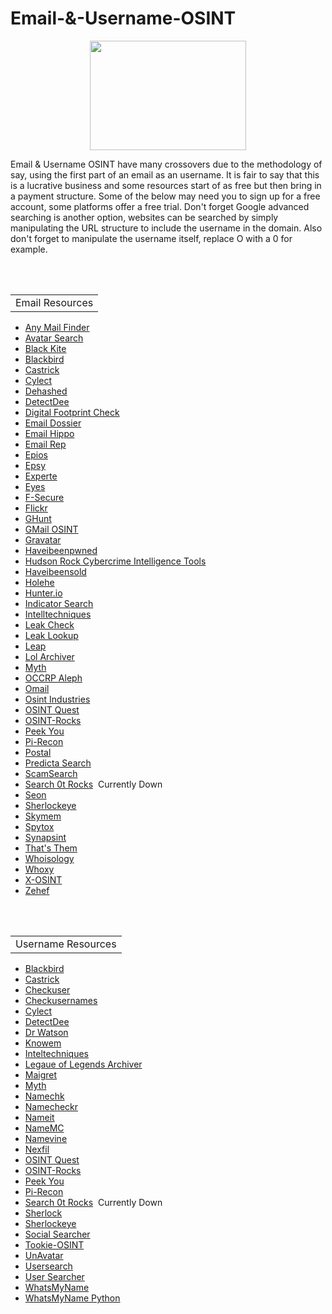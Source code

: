 # Email-&-Username-OSINT
<p align="center">
  <img width="250" height="175" src="https://www.cqcore.uk/wp-content/uploads/2024/06/Screenshot-2024-06-13-122030.png">
</p>

Email & Username OSINT have many crossovers due to the methodology of say, using the first part of an email as an username. It is fair to say that this is a lucrative business and some resources start of as free but then bring in a payment structure. Some of the below may need you to sign up for a free account, some platforms offer a free trial. Don't forget Google advanced searching is another option, websites can be searched by simply manipulating the URL structure to include the username in the domain. Also don't forget to manipulate the username itself, replace O with a 0 for example.</p>
<br></br>
<table>
    <tr>
        <td>Email Resources</td>
    </tr>
</table>
<uL>
 <li><a href="https://anymailfinder.com/">Any Mail Finder</a></li>
 <li><a href="https://avatarapi.com/">Avatar Search</a></li>
 <li><a href="https://services.blackkitetech.com/data-breach">Black Kite</a></li>
 <li><a href="https://github.com/p1ngul1n0/blackbird">Blackbird</a></li>
 <li><a href="https://castrickclues.com/">Castrick</a></li>
 <li><a href="https://cylect.io/">Cylect</a></li>
 <li><a href="https://dehashed.com/">Dehashed</a></li> 
 <li><a href="https://github.com/piaolin/DetectDee">DetectDee</a></li>
 <li><a href="https://digitalfootprintcheck.com/free-checker.html">Digital Footprint Check</a></li>
 <li><a href="https://centralops.net/co/emaildossier.aspx">Email Dossier</a></li>
 <li><a href="https://tools.emailhippo.com/">Email Hippo</a></li>
 <li><a href="https://emailrep.io/">Email Rep</a></li>
 <li><a href="https://epieos.com/">Epios</a></li>  
 <li><a href="https://espysys.com/osint-tools-and-api/">Epsy</a></li>
 <li><a href="https://www.experte.com/email-finder">Experte</a></li>
 <li><a href="https://github.com/N0rz3/Eyes">Eyes</a></li>
 <li><a href="https://f-secure.com/us-en/identity-theft-checker">F-Secure</a></li>
 <li><a href="https://flickr.com/search/">Flickr</a></li>
 <li><a href="https://github.com/mxrch/GHunt">GHunt</a></li>
 <li><a href="https://gmail-osint.activetk.jp/">GMail OSINT</a></li>
 <li><a href="https://en.gravatar.com/site/check/">Gravatar</a></li>
 <li><a href="https://haveibeenpwned.com/">Haveibeenpwned</a></li>
 <li><a href="https://www.hudsonrock.com/threat-intelligence-cybercrime-tools">Hudson Rock Cybercrime Intelligence Tools</a></li>
 <li><a href="https://haveibeensold.app/">Haveibeensold</a></li>
 <li><a href="https://github.com/megadose/holehe">Holehe</a></li>
 <li><a href="https://hunter.io/">Hunter.io</a></li>
 <li><a href="https://indicatorsearch.app/">Indicator Search</a></li> 
 <li><a href="https://inteltechniques.com/tools/Email.html">Intelltechniques</a></li>
 <li><a href="https://leakcheck.io/">Leak Check</a></li>
 <li><a href="https://leak-lookup.com/">Leak Lookup</a></li>
 <li><a href="https://www.tryleap.ai/tools/lead-research">Leap</a></li>
 <li><a href="https://osint.lolarchiver.com/database_lookup">Lol Archiver</a></li>
 <li><a href="https://myth.rip/">Myth</a></li>
 <li><a href="https://data.occrp.org/">OCCRP Aleph</a></li>
 <li><a href="https://omail.io/">Omail</a></li>
 <li><a href="https://osint.industries/">Osint Industries</a></li>
 <li><a href="https://platform.osintquest.pl/">OSINT Quest</a></li>
 <li><a href="https://osint.rocks/">OSINT-Rocks</a></li>
 <li><a href="https://www.peekyou.com/">Peek You</a></li>
 <li><a href="https://pi-recon.streamlit.app/">Pi-Recon</a></li>
 <li><a href="https://github.com/jakecreps/poastal">Postal</a></li>
 <li><a href="https://www.predictasearch.com/">Predicta Search</a></li>
 <li><a href="https://scamsearch.io/">ScamSearch</a></li>
 <li><a href="https://search.0t.rocks/">Search 0t Rocks</a>&nbsp;&nbsp;Currently Down</li> 
 <li><a href="https://seon.io/">Seon</a></li>
 <li><a href="https://sherlockeye.io/">Sherlockeye</a></li>
 <li><a href="https://www.skymem.info/">Skymem</a></li>
 <li><a href="https://www.spytox.com/">Spytox</a></li>
 <li><a href="https://synapsint.com/">Synapsint</a></li> 
 <li><a href="https://thatsthem.com/">That's Them</a></li>
 <li><a href="https://whoisology.com/email/">Whoisology</a></li>
 <li><a href="https://www.whoxy.com/">Whoxy</a></li>
 <li><a href="https://github.com/TermuxHackz/X-osint">X-OSINT</a></li>
 <lI><a href="https://github.com/N0rz3/Zehef">Zehef</a></lI>
</uL>
<br></br>
<table>
    <tr>
        <td>Username Resources</td>
    </tr>
</table>
<ul>
 <li><a href="https://github.com/p1ngul1n0/blackbird">Blackbird</a></li>
 <li><a href="https://castrickclues.com/">Castrick</a></li>
 <li><a href="https://checkuser.org/">Checkuser</a></li>
 <li><a href="https://checkusernames.com/">Checkusernames</a></li>
 <li><a href="https://cylect.io/">Cylect</a></li> 
 <li><a href="https://github.com/piaolin/DetectDee">DetectDee</a></li>
 <li><a href="https://github.com/tingirifistik/Watson">Dr Watson</a></li>
 <li><a href="https://knowem.com/">Knowem</a></li>   
 <li><a href="https://inteltechniques.com/tools/Username.html">Inteltechniques</a></li>
 <li><a href="https://lolarchiver.com/">Legaue of Legends Archiver</a></li>
 <li><a href="https://github.com/soxoj/maigret/blob/main/README.md">Maigret</a></li>
 <li><a href="https://myth.rip/">Myth</a></li>
 <li><a href="https://namechk.com/">Namechk</a></li>
 <li><a href="https://namecheckr.com/">Namecheckr</a></li>
 <li><a href="https://seintpl.github.io/NAMINT/">Nameit</a></li> 
 <li><a href="https://namemc.com/">NameMC</a></li>
 <li><a href="https://namevine.com/">Namevine</a></li>
 <li><a href="https://github.com/thewhiteh4t/nexfil">Nexfil</a></li>
 <li><a href="https://platform.osintquest.pl/">OSINT Quest</a></li>
 <li><a href="https://osint.rocks/">OSINT-Rocks</a></li>
 <li><a href="https://www.peekyou.com/">Peek You</a></li>
 <li><a href="https://pi-recon.streamlit.app/">Pi-Recon</a></li>
 <li><a href="https://search.0t.rocks/">Search 0t Rocks</a>&nbsp;&nbsp;Currently Down</li>  
 <li><a href="https://github.com/sherlock-project/sherlock">Sherlock</a></li>
 <li><a href="https://sherlockeye.io/">Sherlockeye</a></li>
 <li><a href="https://www.social-searcher.com/">Social Searcher</a></li>
 <li><a href="https://github.com/Alfredredbird/tookie-osint">Tookie-OSINT</a></li>
 <li><a href="https://unavatar.io/#/">UnAvatar</a></li>
 <li><a href="https://usersearch.org/">Usersearch</a></li>
 <li><a href="https://www.user-searcher.com/">User Searcher</a></li>
 <li><a href="https://whatsmyname.app/">WhatsMyName</a></li>
 <li><a href="https://github.com/C3n7ral051nt4g3ncy/WhatsMyName-Python">WhatsMyName Python</a></li>
</ul>
<br></br>

